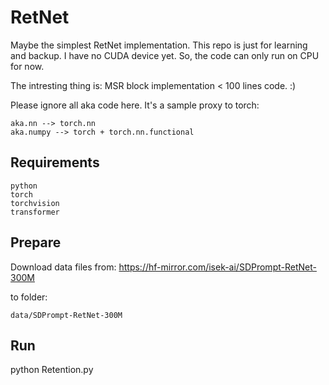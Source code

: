 # RetNet

Maybe the simplest RetNet implementation. This repo is just for learning and backup. I have no CUDA device yet. So, the code can only run on CPU for now.

The intresting thing is: MSR block implementation < 100 lines code. :)

Please ignore all aka code here. It's a sample proxy to torch:

    aka.nn --> torch.nn
    aka.numpy --> torch + torch.nn.functional

## Requirements

    python
    torch
    torchvision
    transformer

## Prepare

Download data files from: https://hf-mirror.com/isek-ai/SDPrompt-RetNet-300M

to folder:

    data/SDPrompt-RetNet-300M

## Run

python Retention.py
